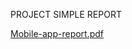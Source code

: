 PROJECT SIMPLE REPORT

[Mobile-app-report.pdf](https://github.com/mehmetfarukandac1/AwesomeProject/files/11008089/Mobile-app-report.pdf)


